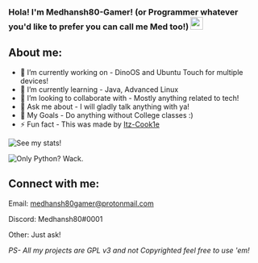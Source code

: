 ### Hola! I'm Medhansh80-Gamer! (or Programmer whatever you'd like to prefer you can call me Med too!) <img src="https://media.giphy.com/media/hvRJCLFzcasrR4ia7z/giphy.gif" width="25px">
## About me:
- 🔭 I’m currently working on - DinoOS and Ubuntu Touch for multiple devices!
- 🌱 I’m currently learning - Java, Advanced Linux
- 👯 I’m looking to collaborate with - Mostly anything related to tech!
- 💬 Ask me about - I will gladly talk anything with ya!
- 🥅 My Goals - Do anything without College classes :)
- ⚡ Fun fact - This was made by [Itz-Cook1e](https://github.com/Itz-Cook1e)
<!-- ❔❔❔❔ means username in below README.md -->
<!-- Also feel free to update second URL to any URL -->
![See my stats!](https://github-readme-stats.vercel.app/api?username=Medhansh80-Gamer&count_private=true&show_icons=true&theme=midnight-purple)

![Only Python? Wack.](https://github-readme-stats.vercel.app/api/top-langs/?username=Medhansh80-Gamer&theme=midnight-purple&langs_count=10&layout=compact)
## Connect with me:
Email: medhansh80gamer@protonmail.com

Discord: Medhansh80#0001

Other: Just ask!

*PS- All my projects are GPL v3 and not Copyrighted feel free to use 'em!*

